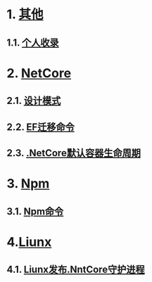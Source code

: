 
# 1. [其他](其他)

## 1.1. [个人收录](其他/个人收录.md)
# 2. [NetCore](netcore#)

## 2.1. [设计模式](netcore/设计模式.md)

## 2.2. [EF迁移命令](netcore/ef迁移命令.md)

## 2.3. [.NetCore默认容器生命周期](netcore/.netCore注入服务生命周期.md)

# 3. [Npm](npm#)

## 3.1. [Npm命令](npm/npm命令.md)

# 4.[Liunx](liunx#)
## 4.1. [Liunx发布.NntCore守护进程](liunx/liunx发布.netcore守护进程.md)
